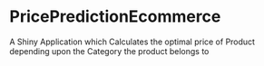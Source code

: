 # PricePredictionEcommerce
A Shiny Application which Calculates the optimal price of Product depending upon the Category the product belongs to
